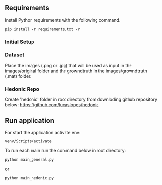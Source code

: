 ## Requirements

Install Python requirements with the following command.
```
pip install -r requirements.txt -r
```

### Initial Setup
### Dataset
Place the images (.png or .jpg) that will be used as input in the images/original folder and the growndtruth in the images/growndtruth (.mat) folder.

### Hedonic Repo
Create 'hedonic' folder in root directory from downloding github repository below:
https://github.com/lucaslopes/hedonic

## Run application
For start the application activate env:
```console
venv/Scripts/activate
```

To run each main run the command below in root directory:
```console
python main_general.py
```

or

```console
python main_hedonic.py
```